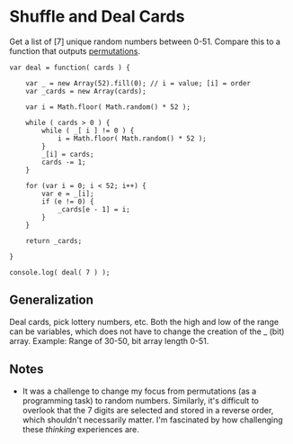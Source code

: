 # Shuffle and Deal Cards

Get a list of [7] unique random numbers between 0-51. Compare this to a function that outputs [permutations](https://github.com/wrightben/codeeval/blob/master/String%20Permutations%20(JavaScript).md).
```
var deal = function( cards ) {
	
	var _ = new Array(52).fill(0); // i = value; [i] = order
	var _cards = new Array(cards);
	
	var i = Math.floor( Math.random() * 52 );
	
	while ( cards > 0 ) {
		while ( _[ i ] != 0 ) { 
			i = Math.floor( Math.random() * 52 );
		}
		_[i] = cards;
		cards -= 1;		
	}
	
	for (var i = 0; i < 52; i++) {
		var e = _[i];
		if (e != 0) {
			_cards[e - 1] = i;
		}
	}

	return _cards;

}

console.log( deal( 7 ) );
```

## Generalization
Deal cards, pick lottery numbers, etc. Both the high and low of the range can be variables, which does not have to change the creation of the _ (bit) array. Example: Range of 30-50, bit array length 0-51.

## Notes
- It was a challenge to change my focus from permutations (as a programming task) to random numbers. Similarly, it's difficult to overlook that the 7 digits are selected and stored in a reverse order, which shouldn't necessarily matter. I'm fascinated by how challenging these *thinking* experiences are.
